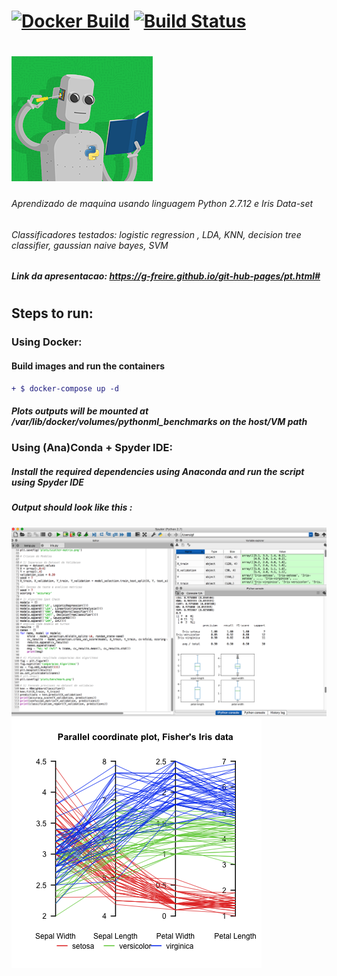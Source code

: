 # [![Docker Build](https://img.shields.io/docker/build/pierrezemb/gostatic.svg?style=plastic)](https://hub.docker.com/r/gfreire) [![Build Status](https://travis-ci.org/PierreZ/goStatic.svg?branch=master)](https://travis-ci.org) 
# ![Screenshot](pyrobot.png)

###### Aprendizado de maquina usando linguagem Python 2.7.12 e Iris Data-set 
###### Classificadores testados: logistic regression , LDA, KNN, decision tree classifier, gaussian naive bayes, SVM 
##### *Link da apresentacao: https://g-freire.github.io/git-hub-pages/pt.html#*
#
#
## Steps to run:
### Using Docker:
#### Build images and run the containers 
```diff
+ $ docker-compose up -d
 ```
 ##### Plots outputs will be mounted at  */var/lib/docker/volumes/pythonml_benchmarks* on the host/VM path

### Using (Ana)Conda + Spyder IDE:  

##### Install the required dependencies using Anaconda and run the script using Spyder IDE 
##### Output should look like this :
![Screenshot](py.png)
![Screenshot](fisheriris.png)
